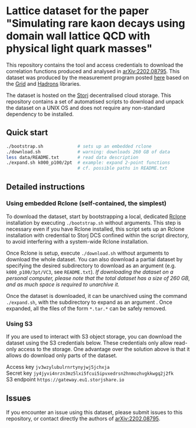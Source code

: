 # Lattice dataset for the paper "Simulating rare kaon decays using domain wall lattice QCD with physical light quark masses"

This repository contains the tool and access credentials to download the correlation functions produced and analysed in [arXiv:2202.08795](https://arxiv.org/abs/2202.08795). This dataset was produced by the measurement program posted [here](https://github.com/aportelli/dp008-rarek-code) based on the [Grid](https://github.com/paboyle/Grid) and [Hadrons](https://github.com/aportelli/Hadrons) libraries.

The dataset is hosted on the [Storj](https://www.storj.io/) decentralised cloud storage. This repository contains a set of automatised scripts to download and unpack the dataset on a UNIX OS and does not require any non-standard dependency to be installed.

## Quick start
```bash
./bootstrap.sh             # sets up an embedded rclone
./download.sh              # warning: downloads 260 GB of data
less data/README.txt       # read data description
./expand.sh k000_p100/2pt  # example: expand 2-point functions
                           # cf. possible paths in README.txt
```

## Detailed instructions
### Using embedded Rclone (self-contained, the simplest)
To download the dataset, start by bootstrapping a local, dedicated [Rclone](https://rclone.org/) installation by executing `./bootstrap.sh` without arguments. This step is necessary even if you have Rclone installed, this script sets up an Rclone installation with credential to Storj DCS confined within the script directory, to avoid interfering with a system-wide Rclone installation.

Once Rclone is setup, execute `./download.sh` without arguments to download the whole dataset. You can also download a partial dataset by specifying the desired subdirectory to download as an argument (e.g. `k000_p100/3pt/VC3`, see `README.txt`). *If downloading the dataset on a personal computer, please note that the total dataset has a size of 260 GB, and as much space is required to unarchive it.*

Once the dataset is downloaded, it can be unarchived using the command `./expand.sh`, with the subdirectory to expand as an argument . Once expanded, all the files of the form `*.tar.*` can be safely removed.

### Using S3
If you are used to interact with S3 object storage, you can download the dataset using the S3 credentials below. These credentials only allow read-only access to the storage. One advantage over the solution above is that it allows do download only parts of the dataset.

Access key `jv3wzylubulrnrtynyjwj5jchxja`  
Secret key `jy4jyvi4nrzn3mz5lxi5fcui5ipvxedrsn2hnmozhvgkkwgq2j2fk`  
S3 endpoint `https://gateway.eu1.storjshare.io`    

## Issues
If you encounter an issue using this dataset, please submit issues to this repository, or contact directly the authors of [arXiv:2202.08795](https://arxiv.org/abs/2202.08795).
